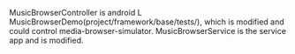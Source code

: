 MusicBrowserController is android L MusicBrowserDemo(project/framework/base/tests/), which is modified and could control media-browser-simulator.
MusicBrowserService is the service app and is modified.
